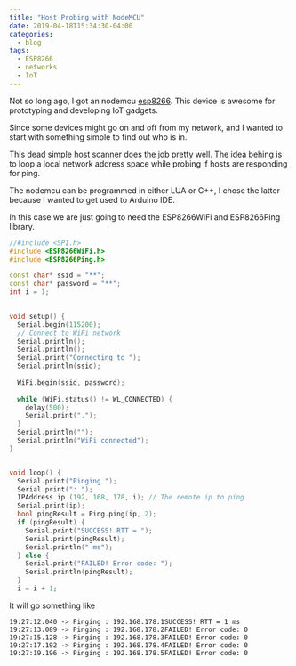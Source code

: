 ```yaml
---
title: "Host Probing with NodeMCU"
date: 2019-04-18T15:34:30-04:00
categories:
  - blog
tags:
  - ESP8266
  - networks
  - IoT
---
```

Not so long ago, I got an nodemcu [esp8266](https://www.nodemcu.com/index_en.html). This device is awesome for prototyping and developing IoT gadgets.

Since some devices might go on and off from my network, and I wanted to start with something simple to find out who is in. 

This dead simple host scanner does the job pretty well. The idea behing is to loop a local network address space while probing if hosts are responding for ping. 

The nodemcu can be programmed in either LUA or C++, I chose the latter because I wanted to get used to Arduino IDE. 

In this case we are just going to need the ESP8266WiFi and ESP8266Ping library.


```cpp
//#include <SPI.h>
#include <ESP8266WiFi.h>
#include <ESP8266Ping.h>

const char* ssid = "**";
const char* password = "**";
int i = 1;

 
void setup() {
  Serial.begin(115200);
  // Connect to WiFi network
  Serial.println();
  Serial.println();
  Serial.print("Connecting to ");
  Serial.println(ssid);
 
  WiFi.begin(ssid, password);
 
  while (WiFi.status() != WL_CONNECTED) {
    delay(500);
    Serial.print(".");
  }
  Serial.println("");
  Serial.println("WiFi connected");
}


void loop() {
  Serial.print("Pinging ");
  Serial.print(": ");
  IPAddress ip (192, 168, 178, i); // The remote ip to ping
  Serial.print(ip);
  bool pingResult = Ping.ping(ip, 2);
  if (pingResult) {
    Serial.print("SUCCESS! RTT = ");
    Serial.print(pingResult);
    Serial.println(" ms");
  } else {
    Serial.print("FAILED! Error code: ");
    Serial.println(pingResult);
  }
  i = i + 1;
```

It will go something like 
```
19:27:12.040 -> Pinging : 192.168.178.1SUCCESS! RTT = 1 ms
19:27:13.089 -> Pinging : 192.168.178.2FAILED! Error code: 0
19:27:15.128 -> Pinging : 192.168.178.3FAILED! Error code: 0
19:27:17.192 -> Pinging : 192.168.178.4FAILED! Error code: 0
19:27:19.196 -> Pinging : 192.168.178.5FAILED! Error code: 0
```
<!-- You'll find this post in your `_posts` directory. Go ahead and edit it and re-build the site to see your changes. You can rebuild the site in many different ways, but the most common way is to run `jekyll serve`, which launches a web server and auto-regenerates your site when a file is updated.

To add new posts, simply add a file in the `_posts` directory that follows the convention `YYYY-MM-DD-name-of-post.ext` and includes the necessary front matter. Take a look at the source for this post to get an idea about how it works.

Jekyll also offers powerful support for code snippets:

```ruby
def print_hi(name)
  puts "Hi, #{name}"
end
print_hi('Tom')
#=> prints 'Hi, Tom' to STDOUT.
```

Check out the [Jekyll docs][jekyll-docs] for more info on how to get the most out of Jekyll. File all bugs/feature requests at [Jekyll’s GitHub repo][jekyll-gh]. If you have questions, you can ask them on [Jekyll Talk][jekyll-talk].

[jekyll-docs]: https://jekyllrb.com/docs/home
[jekyll-gh]:   https://github.com/jekyll/jekyll
[jekyll-talk]: https://talk.jekyllrb.com/ -->
